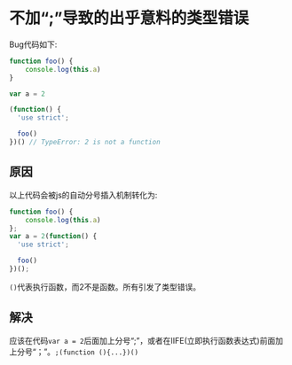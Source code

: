 # 不加“;”导致的出乎意料的类型错误

Bug代码如下:

```js
function foo() {
    console.log(this.a)
}

var a = 2

(function() {
  'use strict';

  foo()
})() // TypeError: 2 is not a function
```

## 原因

以上代码会被js的自动分号插入机制转化为:

```js
function foo() {
    console.log(this.a)
};
var a = 2(function() {
  'use strict';

  foo()
})();

```

`()`代表执行函数，而2不是函数。所有引发了类型错误。

## 解决

应该在代码`var a = 2`后面加上分号“;”，或者在IIFE(立即执行函数表达式)前面加上分号“；”。`;(function (){...})()`
